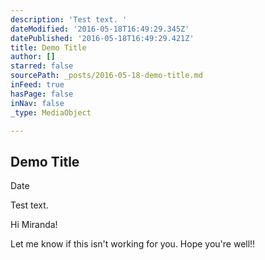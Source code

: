 ```yaml
---
description: 'Test text. '
dateModified: '2016-05-18T16:49:29.345Z'
datePublished: '2016-05-18T16:49:29.421Z'
title: Demo Title
author: []
starred: false
sourcePath: _posts/2016-05-18-demo-title.md
inFeed: true
hasPage: false
inNav: false
_type: MediaObject

---
```

<article style=""><h1>Demo Title</h1><p>Date</p></article>

Test text. 

Hi Miranda!

Let me know if this isn't working for you. Hope you're well!!